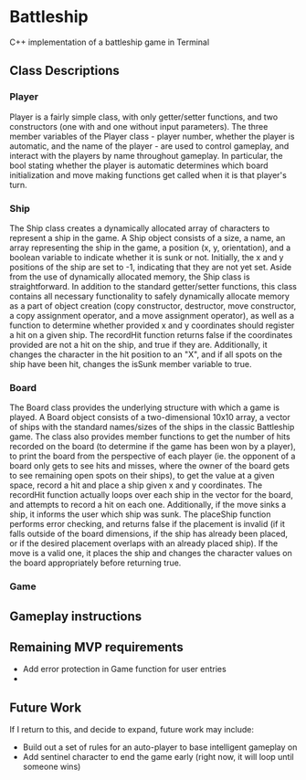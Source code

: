 # Battleship
C++ implementation of a battleship game in Terminal

## Class Descriptions
### Player
Player is a fairly simple class, with only getter/setter functions, and two constructors (one with and one without input parameters). The three member variables of the Player class - player number, whether the player is automatic, and the name of the player - are used to control gameplay, and interact with the players by name throughout gameplay. In particular, the bool stating whether the player is automatic determines which board initialization and move making functions get called when it is that player's turn.

### Ship
The Ship class creates a dynamically allocated array of characters to represent a ship in the game. A Ship object consists of a size, a name, an array representing the ship in the game, a position (x, y, orientation), and a boolean variable to indicate whether it is sunk or not. Initially, the x and y positions of the ship are set to -1, indicating that they are not yet set. Aside from the use of dynamically allocated memory, the Ship class is straightforward. In addition to the standard getter/setter functions, this class contains all necessary functionality to safely dynamically allocate memory as a part of object creation (copy constructor, destructor, move constructor, a copy assignment operator, and a move assignment operator), as well as a function to determine whether provided x and y coordinates should register a hit on a given ship. The recordHit function returns false if the coordinates provided are not a hit on the ship, and true if they are. Additionally, it changes the character in the hit position to an "X", and if all spots on the ship have been hit, changes the isSunk member variable to true. 

### Board
The Board class provides the underlying structure with which a game is played. A Board object consists of a two-dimensional 10x10 array, a vector of ships with the standard names/sizes of the ships in the classic Battleship game. The class also provides member functions to get the number of hits recorded on the board (to determine if the game has been won by a player), to print the board from the perspective of each player (ie. the opponent of a board only gets to see hits and misses, where the owner of the board gets to see remaining open spots on their ships), to get the value at a given space, record a hit and place a ship given x and y coordinates. The recordHit function actually loops over each ship in the vector for the board, and attempts to record a hit on each one. Additionally, if the move sinks a ship, it informs the user which ship was sunk. The placeShip function performs error checking, and returns false if the placement is invalid (if it falls outside of the board dimensions, if the ship has already been placed, or if the desired placement overlaps with an already placed ship). If the move is a valid one, it places the ship and changes the character values on the board appropriately before returning true. 


### Game




## Gameplay instructions

## Remaining MVP requirements
* Add error protection in Game function for user entries
* 

## Future Work
If I return to this, and decide to expand, future work may include:
* Build out a set of rules for an auto-player to base intelligent gameplay on
* Add sentinel character to end the game early (right now, it will loop until someone wins)